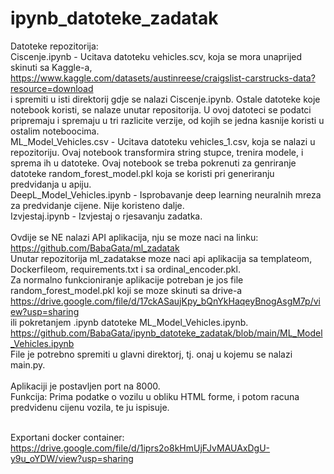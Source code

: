 # ipynb_datoteke_zadatak
Datoteke repozitorija:<br>
Ciscenje.ipynb  -  Ucitava datoteku vehicles.scv, koja se mora unaprijed skinuti sa Kaggle-a,<br>
https://www.kaggle.com/datasets/austinreese/craigslist-carstrucks-data?resource=download<br>
i spremiti u isti direktorij gdje se nalazi Ciscenje.ipynb. 
Ostale datoteke koje notebook koristi, se nalaze unutar repositorija. U ovoj datoteci se podatci pripremaju i spremaju u tri razlicite verzije, 
od kojih se jedna kasnije koristi u ostalim noteboocima.<br>
ML_Model_Vehicles.csv  -  Ucitava datoteku vehicles_1.csv, koja se nalazi u repozitoriju. Ovaj notebook transformira string stupce, trenira modele, i
sprema ih u datoteke. Ovaj notebook se treba pokrenuti za genriranje datoteke random_forest_model.pkl koja se koristi pri generiranju predvidanja 
u apiju.<br>
DeepL_Model_Vehicles.ipynb  -  Isprobavanje deep learning neuralnih mreza za predvidanje cijene. Nije koristeno dalje.<br>
Izvjestaj.ipynb  - Izvjestaj o rjesavanju zadatka.
<br><br>
Ovdije se NE nalazi API aplikacija, nju se moze naci na linku: https://github.com/BabaGata/ml_zadatak<br>
Unutar repozitorija ml_zadatakse moze naci api aplikacija sa templateom, Dockerfileom, requirements.txt i sa ordinal_encoder.pkl.<br>
Za normalno funkcioniranje aplikacije potreban je jos file random_forest_model.pkl koji se moze skinuti sa drive-a<br>
https://drive.google.com/file/d/17ckASaujKpy_bQnYkHaqeyBnogAsgM7p/view?usp=sharing<br>
ili pokretanjem .ipynb datoteke ML_Model_Vehicles.ipynb.<br>
https://github.com/BabaGata/ipynb_datoteke_zadatak/blob/main/ML_Model_Vehicles.ipynb<br>
File je potrebno spremiti u glavni direktorj, tj. onaj u kojemu se nalazi main.py.<br><br>
Aplikaciji je postavljen port na 8000.<br>
Funkcija:
Prima podatke o vozilu u obliku HTML forme, i potom racuna predvidenu cijenu vozila, te ju ispisuje.<br><br>

Exportani docker container: https://drive.google.com/file/d/1iprs2o8kHmUjFJvMAUAxDgU-y9u_oYDW/view?usp=sharing
